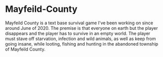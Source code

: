 # Mayfeild-County
Mayfeild County is a text base survival game I've been working on since around June of 2020. The premise is that everyone on earth but the player disappears and the player has to survive in an empty world. The player must stave off starvation, infection and wild animals, as well as keep from going insane, while looting, fishing and hunting in the abandoned township of Mayfeild County.
